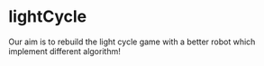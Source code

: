 # lightCycle
Our aim is to rebuild the light cycle game with a better robot which implement different algorithm!
